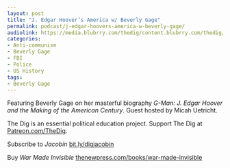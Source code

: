 ```yaml
---
layout: post
title: "J. Edgar Hoover’s America w/ Beverly Gage"
permalink: podcast/j-edgar-hoovers-america-w-beverly-gage/
audiolink: https://media.blubrry.com/thedig/content.blubrry.com/thedig/The_Dig-EP_423-Gage.mp3
categories:
- Anti-communism
- Beverly Gage
- FBI
- Police
- US History
tags:
- Beverly Gage
---
```


Featuring Beverly Gage on her masterful biography *G-Man: J. Edgar Hoover and the Making of the American Century*. Guest hosted by Micah Uetricht. 

The Dig is an essential political education project. Support The Dig at [Patreon.com/TheDig](http://Patreon.com/TheDig).

Subscribe to *Jacobin* [bit.ly/digjacobin](http://bit.ly/digjacobin)

Buy *War Made Invisible* [thenewpress.com/books/war-made-invisible](http://thenewpress.com/books/war-made-invisible)

